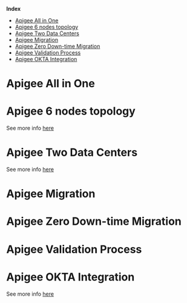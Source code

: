 

**Index**
- [Apigee All in One](#apigee-all-in-one)
- [Apigee 6 nodes topology](#apigee-6-nodes-topology)
- [Apigee Two Data Centers](#apigee-two-data-centers)
- [Apigee Migration](#apigee-migration)
- [Apigee Zero Down-time Migration](#apigee-zero-down-time-migration)
- [Apigee Validation Process](#apigee-validation-process)
- [Apigee OKTA Integration](#apigee-okta-integration)

# Apigee All in One

# Apigee 6 nodes topology
See more info [here](6node-topology/README.md)

# Apigee Two Data Centers
See more info [here](two-data-centers/README.md)

# Apigee Migration

# Apigee Zero Down-time Migration

# Apigee Validation Process

# Apigee OKTA Integration
See more info [here](okta-integration/README.md)
